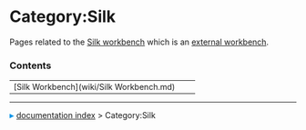 # Category:Silk
Pages related to the [Silk workbench](Silk_Workbench.md) which is an [external workbench](external_workbenches.md).

### Contents

|     |     |     |
| --- | --- | --- |
| [Silk Workbench](wiki/Silk Workbench.md) |



---
![](images/Right_arrow.png) [documentation index](../README.md) > Category:Silk
